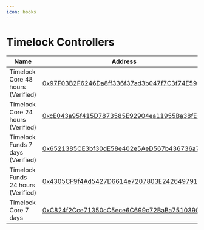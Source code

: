 ```yaml
---
icon: books
---
```


# Timelock Controllers



| Name                               | Address                                                                                                                              | Admin                                                                                                                  |
| ---------------------------------- | ------------------------------------------------------------------------------------------------------------------------------------ | ---------------------------------------------------------------------------------------------------------------------- |
| Timelock Core 48 hours (Verified)  | [0x97F03B2F6246Da8ff336f37ad3b047f7C3f74E59](https://explorer.zksync.io/address/0x97F03B2F6246Da8ff336f37ad3b047f7C3f74E59#contract) | [Multisig Core Wallet](https://app.safe.global/settings/setup?safe=zksync:0x0D64C4eb0547C1F51b78Fb1A53583dC9042238C0)  |
| Timelock Core 24 hours (Verified)  | [0xcE043a95f415D7873585E92904ea11955Ba38fE5](https://explorer.zksync.io/address/0xcE043a95f415D7873585E92904ea11955Ba38fE5#contract) | [Multisig Core Wallet](https://app.safe.global/settings/setup?safe=zksync:0x0D64C4eb0547C1F51b78Fb1A53583dC9042238C0)  |
| Timelock Funds 7 days (Verified)   | [0x6521385CE3bf30dE58e402e5AeD567b436736a75](https://explorer.zksync.io/address/0x6521385CE3bf30dE58e402e5AeD567b436736a75#contract) | [Multisig Funds Wallet](https://app.safe.global/settings/setup?safe=zksync:0xF1802d9a70Bdc6F6EffD65d44b33226eE0E6A821) |
| Timelock Funds 24 hours (Verified) | [0x4305CF9f4Ad5427D6614e7207803E2426497917A](https://explorer.zksync.io/address/0x4305CF9f4Ad5427D6614e7207803E2426497917A#contract) | [Multisig Funds Wallet](https://app.safe.global/settings/setup?safe=zksync:0xF1802d9a70Bdc6F6EffD65d44b33226eE0E6A821) |
| Timelock Core 7 days               | [0xC824f2Cce71350cC5ece6C699c72BaBa75103907](https://explorer.zksync.io/address/0xC824f2Cce71350cC5ece6C699c72BaBa75103907#contract) | [Multisig Core Wallet](https://app.safe.global/settings/setup?safe=zksync:0x0D64C4eb0547C1F51b78Fb1A53583dC9042238C0)  |

